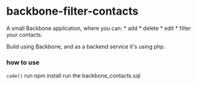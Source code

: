 # backbone-filter-contacts

A small Backbone application, where you can:
    * add
    * delete
    * edit
    * filter 
your contacts.

Build using Backbone, and as a backend service it's using php.


### how to use
`code()`
run npm install
run the backbone_contacts.sql 

